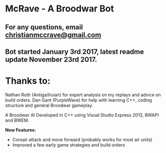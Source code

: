 # McRave - A Broodwar Bot
## For any questions, email christianmccrave@gmail.com
## Bot started January 3rd 2017, latest readme update November 23rd 2017.

# Thanks to:
Nathan Roth (Antiga/Iruian) for expert analysis on my replays and advice on build orders.
Dan Gant (PurpleWave) for help with learning C++, coding structure and general Broodwar gameplay.

A Broodwar AI Developed in C++ using Visual Studio Express 2013, BWAPI and BWEM.

**New Features:**
- Corsair attack and move forward (probably works for most air units)
- Improved a few early game strategies and build orders
